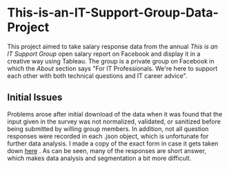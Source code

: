 # This-is-an-IT-Support-Group-Data-Project
This project aimed to take salary response data from the annual *This is an IT Support Group* open salary report on Facebook and display it in a creative way using Tableau. The group is a private group on Facebook in which the *About* section says "For IT Professionals. We're here to support each other with both technical questions and IT career advice".

## Initial Issues
Problems arose after initial download of the data when it was found that the input given in the survey was not normalized, validated, or sanitized before being submitted by willing group members. In addition, not all question responses were recorded in each .json object, which is unfortunate for further data analysis. I made a copy of the exact form in case it gets taken down [here](https://forms.gle/rUWZVSgBwfQni6xNA) . As can be seen, many of the responses are short answer, which makes data analysis and segmentation a bit more difficult. 
